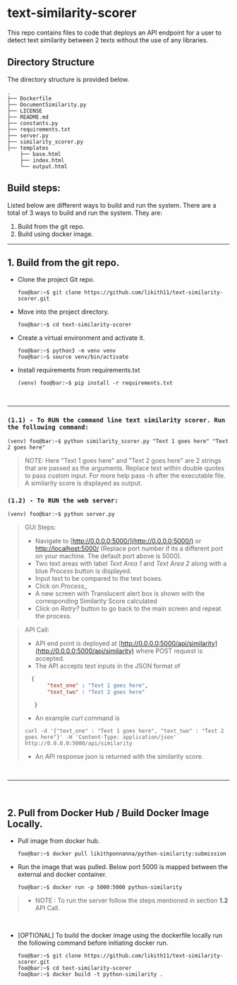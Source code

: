 # text-similarity-scorer
This repo contains files to code that deploys an API endpoint for a user to detect text similarity between 2 texts without the use of any libraries.


## Directory Structure
The directory structure is provided below.

```console
.
├── Dockerfile
├── DocumentSimilarity.py
├── LICENSE
├── README.md
├── constants.py
├── requirements.txt
├── server.py
├── similarity_scorer.py
├── templates
    ├── base.html
    ├── index.html
    └── output.html

 ```

##  Build steps:
Listed below are different ways to build and run the system. There are a total of 3 ways to build and run the system. They are:
1. Build from the git repo.
2. Build using docker image. 
    
---
   

## 1.  Build from the git repo.
*   Clone the project Git repo.
    ```console
    foo@bar:~$ git clone https://github.com/likith11/text-similarity-scorer.git
    ```
*   Move into the project directory.
    ```console
    foo@bar:~$ cd text-similarity-scorer
    ```
*   Create a virtual environment and activate it.
    ```console
    foo@bar:~$ python3 -m venv venv 
    foo@bar:~$ source venv/bin/activate
    ```

*   Install requirements from requirements.txt
    ```console
    (venv) foo@bar:~$ pip install -r requirements.txt
    ```
    &nbsp;



___

### ``` (1.1) - To RUN the command line text similarity scorer. Run the following command: ```
```console
(venv) foo@bar:~$ python similarity_scorer.py "Text 1 goes here" "Text 2 goes here"
```
> NOTE: Here "Text 1 goes here" and "Text 2 goes here" are 2 strings that are passed as the arguments. Replace text within double quotes to pass custom input. For more help pass -h after the executable file. A similarity score is displayed as output.
&nbsp;
### ``` (1.2) - To RUN the web server: ```
```console
(venv) foo@bar:~$ python server.py
```
> GUI Steps: 
> * Navigate to [http://0.0.0.0:5000/](http://0.0.0.0:5000/) or [http://localhost:5000/](http://localhost:5000/) (Replace port number if its a different port on your machine. The default port above is 5000).
> * Two text areas with label _Text Area 1_ and _Text Area 2_ along with a blue _Process_ button is displayed.
> * Input text to be compared to the text boxes.
> *  Click on _Process__
> * A new screen with Translucent alert box is shown with the corresponding Similarity Score calculated
> * Click on _Retry?_ button to go back to the main screen and repeat the process.

> API Call: 
> * API end point is deployed at [http://0.0.0.0:5000/api/similarity](http://0.0.0.0:5000/api/similarity) where POST request is accepted.
> * The API accepts text inputs in the JSON format of 
> ```json
>   {
>        "text_one" : "Text 1 goes here",
>        "text_two" : "Text 2 goes here"
>
>    }
>```
> * An example _curl_ command is 
> ```console 
> curl -d '{"text_one" : "Text 1 goes here", "text_two" : "Text 2 goes here"}' -H 'Content-Type: application/json' 
> http://0.0.0.0:5000/api/similarity 
> ```
> * An API response json is returned with the similarity score.
> 

&nbsp;


---

&nbsp;

## 2.  Pull from Docker Hub / Build Docker Image Locally.
*   Pull image from docker hub.
    ```console
    foo@bar:~$ docker pull likithponnanna/python-similarity:submission
    ```
*   Run the image that was pulled. Below port 5000 is mapped between the external and docker container.
    ```console
    foo@bar:~$ docker run -p 5000:5000 python-similarity 
    ```

> *  NOTE : To run the server follow the steps mentioned in section __1.2__ API Call.

&nbsp;
&nbsp;

* [OPTIONAL]   To build the docker image using the dockerfile locally run the following command before initiating docker run.
    ```console
    foo@bar:~$ git clone https://github.com/likith11/text-similarity-scorer.git
    foo@bar:~$ cd text-similarity-scorer
    foo@bar:~$ docker build -t python-similarity .
    ```


